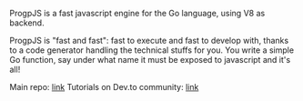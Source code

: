 ProgpJS is a fast javascript engine for the Go language, using V8 as backend.

ProgpJS is "fast and fast": fast to execute and fast to develop with, thanks to a code generator handling
the technical stuffs for you. You write a simple Go function, say under what name it must be exposed to javascript
and it's all!

Main repo: [link](https://github.com/progpjs/progpjs)
Tutorials on Dev.to community: [link](https://dev.to/johanpiquet)
